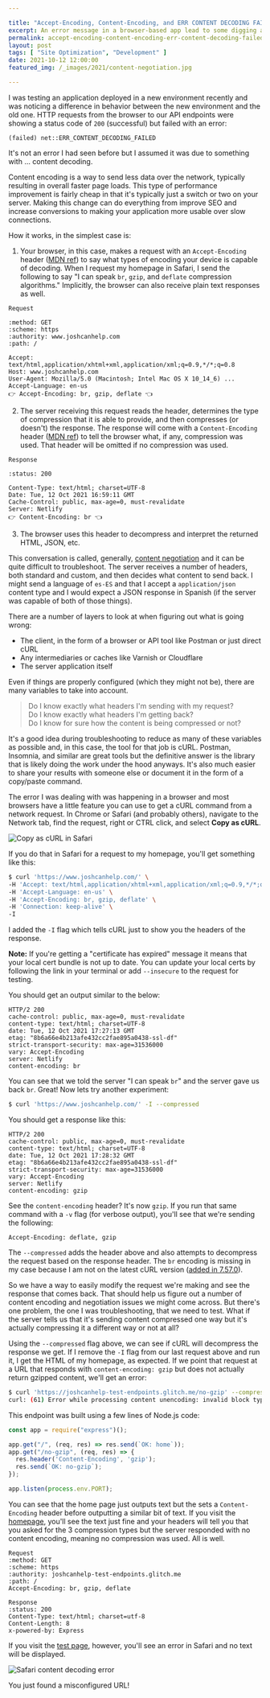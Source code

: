 ```yaml
---

title: "Accept-Encoding, Content-Encoding, and ERR CONTENT DECODING FAILED"
excerpt: An error message in a browser-based app lead to some digging and learning about content encoding and negotiation.
permalink: accept-encoding-content-encoding-err-content-decoding-failed/index.html
layout: post
tags: [ "Site Optimization", "Development" ]
date: 2021-10-12 12:00:00
featured_img: /_images/2021/content-negotiation.jpg

---
```


I was testing an application deployed in a new environment recently and was noticing a difference in behavior between the new environment and the old one. HTTP requests from the browser to our API endpoints were showing a status code of `200` (successful) but failed with an error:

```text 
(failed) net::ERR_CONTENT_DECODING_FAILED
```

It's not an error I had seen before but I assumed it was due to something with ... content decoding. 

Content encoding is a way to send less data over the network, typically resulting in overall faster page loads. This type of performance improvement is fairly cheap in that it's typically just a switch or two on your server. Making this change can do everything from improve SEO and increase conversions to making your application more usable over slow connections.

How it works, in the simplest case is:

1. Your browser, in this case, makes a request with an `Accept-Encoding` header ([MDN ref](https://developer.mozilla.org/en-US/docs/Web/HTTP/Headers/Accept-Encoding)) to say what types of encoding your device is capable of decoding. When I request my homepage in Safari, I send the following to say "I can speak `br`, `gzip`, and `deflate` compression algorithms." Implicitly, the browser can also receive plain text responses as well.

```text
Request

:method: GET
:scheme: https
:authority: www.joshcanhelp.com
:path: /

Accept: text/html,application/xhtml+xml,application/xml;q=0.9,*/*;q=0.8
Host: www.joshcanhelp.com
User-Agent: Mozilla/5.0 (Macintosh; Intel Mac OS X 10_14_6) ... 
Accept-Language: en-us
👉 Accept-Encoding: br, gzip, deflate 👈
```

2. The server receiving this request reads the header, determines the type of compression that it is able to provide, and then compresses (or doesn't) the response. The response will come with a `Content-Encoding` header ([MDN ref](https://developer.mozilla.org/en-US/docs/Web/HTTP/Headers/Content-Encoding)) to tell the browser what, if any, compression was used. That header will be omitted if no compression was used.

```text
Response

:status: 200

Content-Type: text/html; charset=UTF-8
Date: Tue, 12 Oct 2021 16:59:11 GMT
Cache-Control: public, max-age=0, must-revalidate
Server: Netlify
👉 Content-Encoding: br 👈
```

3. The browser uses this header to decompress and interpret the returned HTML, JSON, etc.

This conversation is called, generally, [content negotiation](https://developer.mozilla.org/en-US/docs/Web/HTTP/Content_negotiation) and it can be quite difficult to troubleshoot. The server receives a number of headers, both standard and custom, and then decides what content to send back. I might send a language of `es-ES` and that I accept a `application/json` content type and I would expect a JSON response in Spanish (if the server was capable of both of those things).

There are a number of layers to look at when figuring out what is going wrong:

* The client, in the form of a browser or API tool like Postman or just direct cURL
* Any intermediaries or caches like Varnish or Cloudflare 
* The server application itself

Even if things are properly configured (which they might not be), there are many variables to take into account.

> Do I know exactly what headers I'm sending with my request?  
> Do I know exactly what headers I'm getting back?  
> Do I know for sure how the content is being compressed or not?

It's a good idea during troubleshooting to reduce as many of these variables as possible and, in this case, the tool for that job is cURL. Postman, Insomnia, and similar are great tools but the definitive answer is the library that is likely doing the work under the hood anyways. It's also much easier to share your results with someone else or document it in the form of a copy/paste command. 

The error I was dealing with was happening in a browser and most browsers have a little feature you can use to get a cURL command from a network request. In Chrome or Safari (and probably others), navigate to the Network tab, find the request, right or CTRL click, and select **Copy as cURL**.

![Copy as cURL in Safari](/_images/2021/safari-copy-as-curl.png)

If you do that in Safari for a request to my homepage, you'll get something like this:

```bash
$ curl 'https://www.joshcanhelp.com/' \
-H 'Accept: text/html,application/xhtml+xml,application/xml;q=0.9,*/*;q=0.8' \
-H 'Accept-Language: en-us' \
-H 'Accept-Encoding: br, gzip, deflate' \
-H 'Connection: keep-alive' \
-I 
```

I added the `-I` flag which tells cURL just to show you the headers of the response.

**Note:** If you're getting a "certificate has expired" message it means that your local cert bundle is not up to date. You can update your local certs by following the link in your terminal or add `--insecure` to the request for testing.

You should get an output similar to the below:

```text
HTTP/2 200 
cache-control: public, max-age=0, must-revalidate
content-type: text/html; charset=UTF-8
date: Tue, 12 Oct 2021 17:27:13 GMT
etag: "8b6a66e4b213afe432cc2fae895a0438-ssl-df"
strict-transport-security: max-age=31536000
vary: Accept-Encoding
server: Netlify
content-encoding: br
```

You can see that we told the server "I can speak `br`" and the server gave us back `br`. Great! Now lets try another experiment:

```bash
$ curl 'https://www.joshcanhelp.com/' -I --compressed
```

You should get a response like this:

```text
HTTP/2 200 
cache-control: public, max-age=0, must-revalidate
content-type: text/html; charset=UTF-8
date: Tue, 12 Oct 2021 17:28:32 GMT
etag: "8b6a66e4b213afe432cc2fae895a0438-ssl-df"
strict-transport-security: max-age=31536000
vary: Accept-Encoding
server: Netlify
content-encoding: gzip
```

See the `content-encoding` header? It's now `gzip`. If you run that same command with a `-v` flag (for verbose output), you'll see that we're sending the following:

```text
Accept-Encoding: deflate, gzip
```

The `--compressed` adds the header above and also attempts to decompress the request based on the response header. The `br` encoding is missing in my case because I am not on the latest cURL version ([added in 7.57.0](https://daniel.haxx.se/blog/tag/brotli/)).

So we have a way to easily modify the request we're making and see the response that comes back. That should help us figure out a number of content encoding and negotiation issues we might come across. But there's one problem, the one I was troubleshooting, that we need to test. What if the server tells us that it's sending content compressed one way but it's actually compressing it a different way or not at all?

Using the `--compressed` flag above, we can see if cURL will decompress the response we get. If I remove the `-I` flag from our last request above and run it, I get the HTML of my homepage, as expected. If we point that request at a URL that responds with `content-encoding: gzip` but does not actually return gzipped content, we'll get an error:

```bash
$ curl 'https://joshcanhelp-test-endpoints.glitch.me/no-gzip' --compressed
curl: (61) Error while processing content unencoding: invalid block type
```

This endpoint was built using a few lines of Node.js code:

```js
const app = require("express")();

app.get("/", (req, res) => res.send(`OK: home`));
app.get("/no-gzip", (req, res) => { 
  res.header('Content-Encoding', 'gzip');
  res.send(`OK: no-gzip`);
});

app.listen(process.env.PORT);
```

You can see that the home page just outputs text but the  sets a `Content-Encoding` header before outputting a similar bit of text. If you visit the [homepage](https://joshcanhelp-test-endpoints.glitch.me), you'll see the text just fine and your headers will tell you that you asked for the 3 compression types but the server responded with no content encoding, meaning no compression was used. All is well.

```text
Request
:method: GET
:scheme: https
:authority: joshcanhelp-test-endpoints.glitch.me
:path: /
Accept-Encoding: br, gzip, deflate

Response
:status: 200
Content-Type: text/html; charset=utf-8
Content-Length: 8
x-powered-by: Express
```

If you visit the [test page](https://joshcanhelp-test-endpoints.glitch.me/no-gzip), however, you'll see an error in Safari and no text will be displayed. 

![Safari content decoding error](/_images/2021/safari-content-decoding-error.png)

You just found a misconfigured URL!